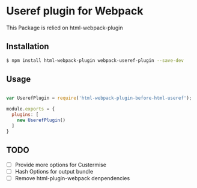 # Useref plugin for Webpack

This Package is relied on html-webpack-plugin

## Installation

```sh
$ npm install html-webpack-plugin webpack-useref-plugin --save-dev
```

## Usage

```javascript

var UserefPlugin = require('html-webpack-plugin-before-html-useref');

module.exports = {
  plugins: [
    new UserefPlugin()
  ]
}
```

## TODO

- [ ] Provide more options for Custermise
- [ ] Hash Options for output bundle
- [ ] Remove html-plugin-webpack denpendencies
